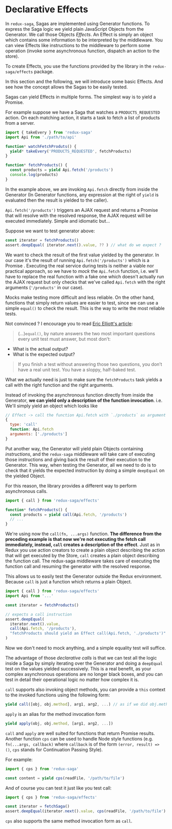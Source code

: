 # Declarative Effects

In `redux-saga`, Sagas are implemented using Generator functions. To express the Saga logic
we yield plain JavaScript Objects from the Generator. We call those Objects *Effects*. An
Effect is simply an object which contains some information to be interpreted by the middleware.
You can view Effects like instructions to the middleware to perform some operation (invoke
some asynchronous function, dispatch an action to the store).

To create Effects, you use the functions provided by the library in the `redux-saga/effects` package.

In this section and the following, we will introduce some basic Effects. And see how the concept
allows the Sagas to be easily tested.


Sagas can yield Effects in multiple forms. The simplest way is to yield a Promise.

For example suppose we have a Saga that watches a `PRODUCTS_REQUESTED` action. On each matching
action, it starts a task to fetch a list of products from a server.

```javascript
import { takeEvery } from 'redux-saga'
import Api from './path/to/api'

function* watchFetchProduts() {
  yield* takeEvery('PRODUCTS_REQUESTED', fetchProducts)
}

function* fetchProducts() {
  const products = yield Api.fetch('/products')
  console.log(products)
}
```

In the example above, we are invoking `Api.fetch` directly from inside the Generator (In
Generator functions, any expression at the right of `yield` is evaluated then the result is
yielded to the caller).

`Api.fetch('/products')` triggers an AJAX request and returns a Promise that will resolve
with the resolved response, the AJAX request will be executed immediately. Simple and idiomatic but...

Suppose we want to test generator above:

```javascript
const iterator = fetchProducts()
assert.deepEqual( iterator.next().value, ?? ) // what do we expect ?
```

We want to check the result of the first value yielded by the generator. In our case it's the result of running
`Api.fetch('/products')` which is a Promise . Executing the real service during tests is neither a viable nor
practical approach, so we have to *mock* the `Api.fetch` function, i.e. we'll have to replace the real
function with a fake one which doesn't actually run the AJAX request but only checks that we've called `Api.fetch`
with the right arguments (`'/products'` in our case).

Mocks make testing more difficult and less reliable. On the other hand, functions that simply return values are
easier to test, since we can use a simple `equal()` to check the result. This is the way to write the most reliable tests.

Not convinced ? I encourage you to read [Eric Elliott's article](https://medium.com/javascript-scene/what-every-unit-test-needs-f6cd34d9836d#.4ttnnzpgc):

>(...)`equal()`, by nature answers the two most important questions every unit test must answer,
but most don’t:
- What is the actual output?
- What is the expected output?
>
>If you finish a test without answering those two questions, you don’t have a real unit test.
You have a sloppy, half-baked test.

What we actually need is just to make sure the `fetchProducts` task yields a call with the right function
and the right arguments.

Instead of invoking the asynchronous function directly from inside the Generator,
**we can yield only a description of the function invocation**. i.e. We'll simply yield
 an object which looks like

```javascript
// Effect -> call the function Api.fetch with `./products` as argument
{
  type: 'call'
  function: Api.fetch       
  arguments: ['./products']
}
```

Put another way, the Generator will yield plain Objects containing *instructions*, and the `redux-saga`
middleware will take care of executing those instructions and giving back the result of their
execution to the Generator. This way, when testing the Generator, all we need to do is to check
that it yields the expected instruction by doing a simple `deepEqual` on the yielded Object.

For this reason, the library provides a different way to perform asynchronous calls.

```javascript
import { call } from 'redux-saga/effects'

function* fetchProducts() {
  const products = yield call(Api.fetch, '/products')
  // ...
}
```

We're using now the `call(fn, ...args)` function. **The difference from the preceding example is that now we're not
executing the fetch call immediately, instead, `call` creates a description of the effect**. Just as in
Redux you use action creators to create a plain object describing the action that will get executed by the Store,
`call` creates a plain object describing the function call. The redux-saga middleware takes care of executing
the function call and resuming the generator with the resolved response.

This allows us to easily test the Generator outside the Redux environment. Because `call` is just a
function which returns a plain Object.

```javascript
import { call } from 'redux-saga/effects'
import Api from '...'

const iterator = fetchProducts()

// expects a call instruction
assert.deepEqual(
  iterator.next().value,
  call(Api.fetch, '/products'),
  "fetchProducts should yield an Effect call(Api.fetch, './products')"
)
```

Now we don't need to mock anything, and a simple equality test will suffice.

The advantage of those *declarative calls* is that we can test all the logic inside a Saga
by simply iterating over the Generator and doing a `deepEqual` test on the values
yielded successively. This is a real benefit, as your complex asynchronous operations are no longer
black boxes, and you can test in detail their operational logic no matter how complex it is.

`call` supports also invoking object methods, you can provide a `this` context to the invoked
functions using the following form:

```javascript
yield call([obj, obj.method], arg1, arg2, ...) // as if we did obj.method(arg1, arg2 ...)
```

`apply` is an alias for the method invocation form

```javascript
yield apply(obj, obj.method, [arg1, arg2, ...])
```

`call` and `apply` are well suited for functions that return Promise results. Another function
`cps` can be used to handle Node style functions (e.g. `fn(...args, callback)` where `callback`
is of the form `(error, result) => ()`, `cps` stands for Continuation Passing Style).

For example:

```javascript
import { cps } from 'redux-saga'

const content = yield cps(readFile, '/path/to/file')
```

And of course you can test it just like you test call:

```javascript
import { cps } from 'redux-saga/effects'

const iterator = fetchSaga()
assert.deepEqual(iterator.next().value, cps(readFile, '/path/to/file') )
```

`cps` also supports the same method invocation form as `call`.
